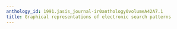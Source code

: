 ```yaml
---
anthology_id: 1991.jasis_journal-ir0anthology0volumeA42A7.1
title: Graphical representations of electronic search patterns
---
```

